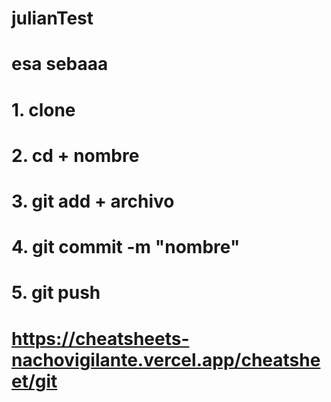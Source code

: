 # julianTest
# esa sebaaa
# 1. clone
# 2. cd + nombre
# 3. git add + archivo
# 4. git commit -m  "nombre"
# 5. git push

# https://cheatsheets-nachovigilante.vercel.app/cheatsheet/git 
